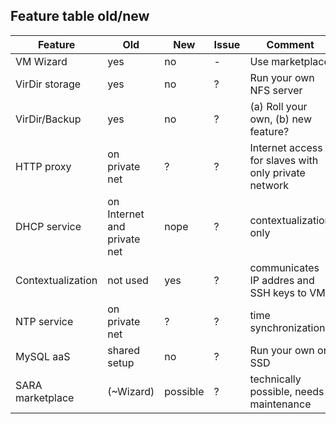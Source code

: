 ## Feature table old/new

| Feature | Old | New | Issue | Comment |
| ------- | --- | --- | ----- | ------- |
| VM Wizard | yes | no | - | Use marketplace |
| VirDir storage | yes | no | ? | Run your own NFS server |
| VirDir/Backup  | yes | no | ? | (a) Roll your own, (b) new feature? |
| HTTP proxy | on private net | ? | ? | Internet access for slaves with only private network |
| DHCP service | on Internet and private net | nope | ? | contextualization only |
| Contextualization | not used | yes | ? | communicates IP addres and SSH keys to VM |
| NTP service | on private net | ? | ? | time synchronization |
| MySQL aaS | shared setup | no | ? | Run your own on SSD |
| SARA marketplace | (~Wizard) | possible | ? | technically possible, needs maintenance |